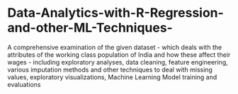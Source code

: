 # Data-Analytics-with-R-Regression-and-other-ML-Techniques-

A comprehensive examination of the given dataset - which deals with the attributes of the working class population of India and how these affect their wages - including exploratory analyses, data cleaning, feature engineering, various imputation methods and other techniques to deal with missing values, exploratory visualizations, Machine Learning Model training and evaluations
